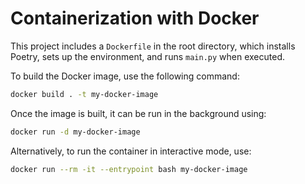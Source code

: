 # Containerization with Docker

This project includes a `Dockerfile` in the root directory, which installs Poetry, sets up the environment, and runs `main.py` when executed.

To build the Docker image, use the following command:

```bash
docker build . -t my-docker-image
```

Once the image is built, it can be run in the background using:

```bash
docker run -d my-docker-image
```

Alternatively, to run the container in interactive mode, use:

```bash
docker run --rm -it --entrypoint bash my-docker-image
```